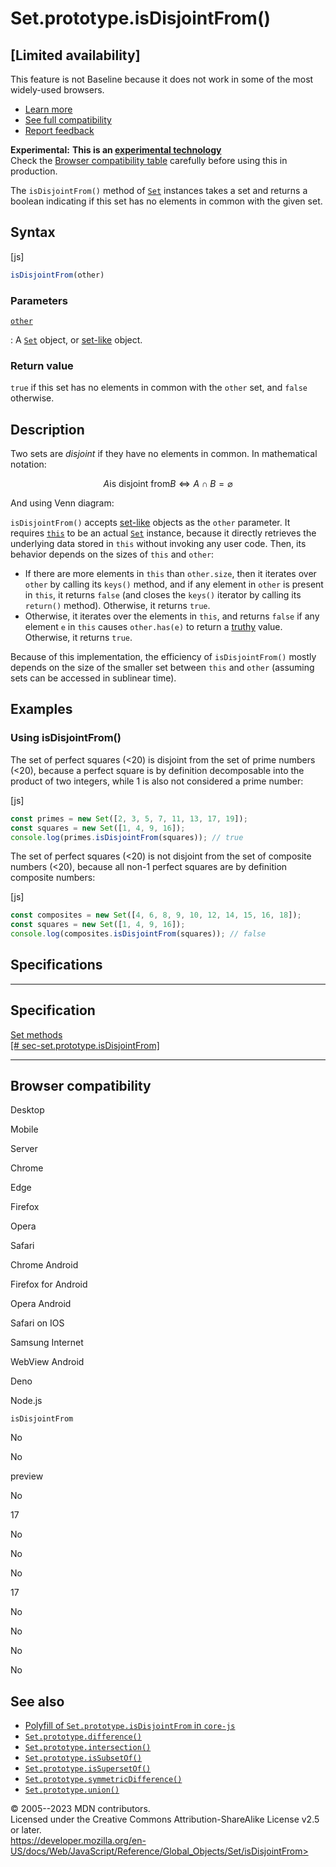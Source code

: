 Set.prototype.isDisjointFrom()
==============================

[Limited availability]
---------------------------------

 
This feature is not Baseline because it does not work in some of the
most widely-used browsers.

-   [Learn
    more](https://developer.mozilla.org/en-US/blog/baseline-evolution-on-mdn/)
-   [See full compatibility](#browser_compatibility)
-   [Report
    feedback](https://survey.alchemer.com/s3/7634825/MDN-baseline-feedback?page=%2Fen-US%2Fdocs%2FWeb%2FJavaScript%2FReference%2FGlobal_Objects%2FSet%2FisDisjointFrom&level=not)


 
 
**Experimental:** **This is an [experimental
technology](https://developer.mozilla.org/en-US/docs/MDN/Writing_guidelines/Experimental_deprecated_obsolete#experimental)**\
Check the [Browser compatibility table](#browser_compatibility)
carefully before using this in production.


The `isDisjointFrom()` method of [`Set`](../set) instances takes a set
and returns a boolean indicating if this set has no elements in common
with the given set.


 
Syntax
------

 
 
 
[js]


```js
isDisjointFrom(other)
```




 
### Parameters

 

[`other`](#other)

:   A [`Set`](../set) object, or [set-like](../set#set-like_objects)
    object.



 
### Return value 

 
`true` if this set has no elements in common with the `other` set, and
`false` otherwise.



 
Description
-----------

 
Two sets are *disjoint* if they have no elements in common. In
mathematical notation:

$$A\text{is\ disjoint\ from}B\Leftrightarrow A \cap B = \varnothing$$

And using Venn diagram:




`isDisjointFrom()` accepts [set-like](../set#set-like_objects) objects
as the `other` parameter. It requires [`this`](../../operators/this) to
be an actual [`Set`](../set) instance, because it directly retrieves the
underlying data stored in `this` without invoking any user code. Then,
its behavior depends on the sizes of `this` and `other`:

-   If there are more elements in `this` than `other.size`, then it
    iterates over `other` by calling its `keys()` method, and if any
    element in `other` is present in `this`, it returns `false` (and
    closes the `keys()` iterator by calling its `return()` method).
    Otherwise, it returns `true`.
-   Otherwise, it iterates over the elements in `this`, and returns
    `false` if any element `e` in `this` causes `other.has(e)` to return
    a [truthy](https://developer.mozilla.org/en-US/docs/Glossary/Truthy)
    value. Otherwise, it returns `true`.

Because of this implementation, the efficiency of `isDisjointFrom()`
mostly depends on the size of the smaller set between `this` and `other`
(assuming sets can be accessed in sublinear time).



 
Examples
--------


 
### Using isDisjointFrom() 

 
The set of perfect squares (\<20) is disjoint from the set of prime
numbers (\<20), because a perfect square is by definition decomposable
into the product of two integers, while 1 is also not considered a prime
number:

 
 
[js]


```js
const primes = new Set([2, 3, 5, 7, 11, 13, 17, 19]);
const squares = new Set([1, 4, 9, 16]);
console.log(primes.isDisjointFrom(squares)); // true
```


The set of perfect squares (\<20) is not disjoint from the set of
composite numbers (\<20), because all non-1 perfect squares are by
definition composite numbers:

 
 
[js]


```js
const composites = new Set([4, 6, 8, 9, 10, 12, 14, 15, 16, 18]);
const squares = new Set([1, 4, 9, 16]);
console.log(composites.isDisjointFrom(squares)); // false
```




Specifications
--------------

 
  --------------------------------------------------------------------------------------------------------------------
  Specification
  --------------------------------------------------------------------------------------------------------------------
  [Set methods\
  [\#
  sec-set.prototype.isDisjointFrom]](https://tc39.es/proposal-set-methods/#sec-set.prototype.isDisjointFrom)

  --------------------------------------------------------------------------------------------------------------------


Browser compatibility 
---------------------

 


Desktop

Mobile

Server

Chrome

Edge

Firefox

Opera

Safari

Chrome Android

Firefox for Android

Opera Android

Safari on IOS

Samsung Internet

WebView Android

Deno

Node.js

`isDisjointFrom`

No

No

preview

No

17

No

No

No

17

No

No

No

No

 
See also 
--------

 
-   [Polyfill of `Set.prototype.isDisjointFrom` in
    `core-js`](https://github.com/zloirock/core-js#new-set-methods)
-   [`Set.prototype.difference()`](difference)
-   [`Set.prototype.intersection()`](intersection)
-   [`Set.prototype.isSubsetOf()`](issubsetof)
-   [`Set.prototype.isSupersetOf()`](issupersetof)
-   [`Set.prototype.symmetricDifference()`](symmetricdifference)
-   [`Set.prototype.union()`](union)



 
© 2005--2023 MDN contributors.\
Licensed under the Creative Commons Attribution-ShareAlike License v2.5
or later.\
https://developer.mozilla.org/en-US/docs/Web/JavaScript/Reference/Global_Objects/Set/isDisjointFrom>

